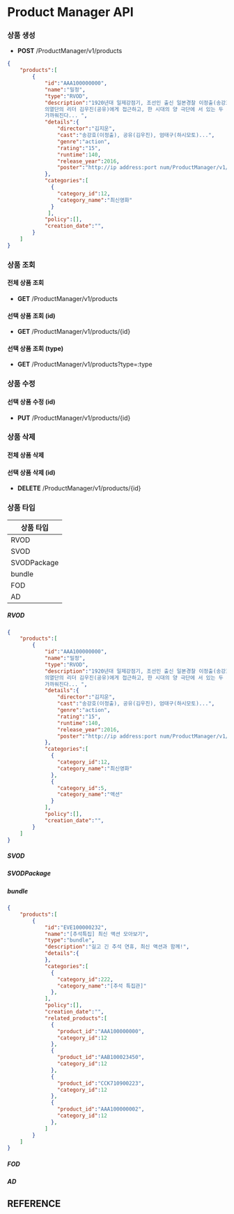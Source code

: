 
# Product Manager API
### 상품 생성
- **POST** /ProductManager/v1/products

```json
{
	"products":[
		{
			"id":"AAA100000000",
			"name":"밀정",
			"type":"RVOD",
			"description":"1920년대 일제강점기, 조선인 출신 일본경찰 이정출(송강호)은 무장독립운동 단체 의열단의 뒤를 캐라는 특명으로
			의열단의 리더 김우진(공유)에게 접근하고, 한 시대의 양 극단에 서 있는 두 사람은 서로의 정체와 의도를 알면서도 속내를 감춘 채
			가까워진다... ",
			"details":{
				"director":"김지운",
				"cast":"송강호(이정출), 공유(김우진), 엄태구(하시모토)...",
				"genre":"action",
				"rating":"15",
				"runtime":140,
				"release_year":2016,
				"poster":"http://ip address:port num/ProductManager/v1/products/resources/posterImage/2016/AAA100000000.png"
			},
			"categories":[
			  {
			    "category_id":12,
			    "category_name":"최신영화"
			  }
			 ],
			"policy":[],
			"creation_date":"",
		}
	]
}
```

### 상품 조회
#### 전체 상품 조회
- **GET** /ProductManager/v1/products

#### 선택 상품 조회 (id)
- **GET** /ProductManager/v1/products/{id}

#### 선택 상품 조회 (type)
- **GET** /ProductManager/v1/products?type=:type

### 상품 수정
#### 선택 상품 수정 (id)
- **PUT** /ProductManager/v1/products/{id}

### 상품 삭제
#### 전체 상품 삭제
#### 선택 상품 삭제 (id)
- **DELETE** /ProductManager/v1/products/{id}

### 상품 타입
 상품 타입 | 
 --- | 
 RVOD | 
 SVOD |
 SVODPackage |
 bundle |
 FOD | 
 AD |

##### RVOD
```json
{
	"products":[
		{
			"id":"AAA100000000",
			"name":"밀정",
			"type":"RVOD",
			"description":"1920년대 일제강점기, 조선인 출신 일본경찰 이정출(송강호)은 무장독립운동 단체 의열단의 뒤를 캐라는 특명으로
			의열단의 리더 김우진(공유)에게 접근하고, 한 시대의 양 극단에 서 있는 두 사람은 서로의 정체와 의도를 알면서도 속내를 감춘 채
			가까워진다... ",
			"details":{
				"director":"김지운",
				"cast":"송강호(이정출), 공유(김우진), 엄태구(하시모토)...",
				"genre":"action",
				"rating":"15",
				"runtime":140,
				"release_year":2016,
				"poster":"http://ip address:port num/ProductManager/v1/products/resources/posterImage/2016/AAA100000000.png"
			},
			"categories":[
			  {
			    "category_id":12,
			    "category_name":"최신영화"
			  },
			  {
			    "category_id":5,
			    "category_name":"액션"
			  }
			],
			"policy":[],
			"creation_date":"",
		}
	]
}
```
##### SVOD
##### SVODPackage
##### bundle
```json
{
	"products":[
		{
			"id":"EVE100000232",
			"name":"[추석특집] 최신 액션 모아보기",
			"type":"bundle",
			"description":"길고 긴 추석 연휴, 최신 액션과 함께!",
			"details":{
			},
			"categories":[
			  {
			    "category_id":222,
			    "category_name":"[추석 특집관]"
			  },
			],
			"policy":[],
			"creation_date":"",
			"related_products":[
			  {
			    "product_id":"AAA100000000",
			    "category_id":12
			  },
			  {
			    "product_id":"AAB100023450",
			    "category_id":12
			  },
			  {
			    "product_id":"CCK710900223",
			    "category_id":12
			  },
			  {
			    "product_id":"AAA100000002",
			    "category_id":12
			  },
			]
		}
	]
}
```
##### FOD
##### AD

## REFERENCE

